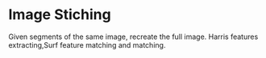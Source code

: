 # Image Stiching
Given segments of the same image, recreate the full image.
Harris features extracting,Surf feature matching and matching. 
